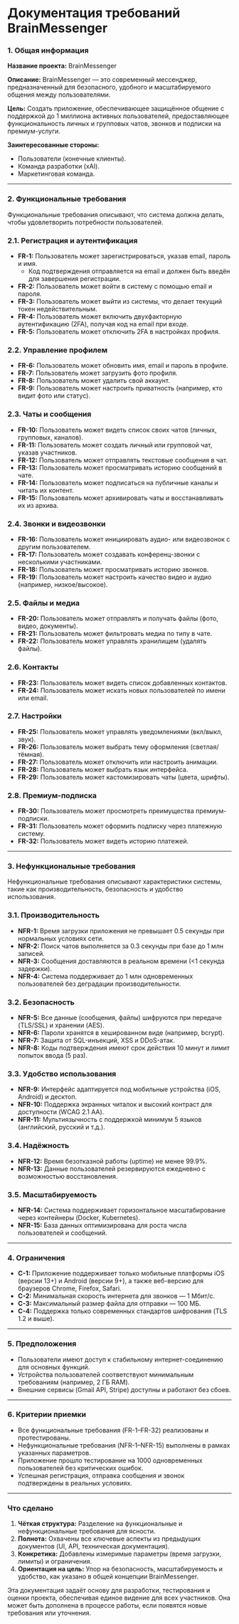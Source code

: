 # Документация требований BrainMessenger

### 1. Общая информация

**Название проекта:** BrainMessenger

**Описание:** BrainMessenger — это современный мессенджер, предназначенный для безопасного, удобного и масштабируемого общения между пользователями.

**Цель:** Создать приложение, обеспечивающее защищённое общение с поддержкой до 1 миллиона активных пользователей, предоставляющее функциональность личных и групповых чатов, звонков и подписки на премиум-услуги.

**Заинтересованные стороны:**

- Пользователи (конечные клиенты).
- Команда разработки (xAI).
- Маркетинговая команда.

---

### 2. Функциональные требования

Функциональные требования описывают, что система должна делать, чтобы удовлетворить потребности пользователей.

### 2.1. Регистрация и аутентификация

- **FR-1:** Пользователь может зарегистрироваться, указав email, пароль и имя.
    - Код подтверждения отправляется на email и должен быть введён для завершения регистрации.
- **FR-2:** Пользователь может войти в систему с помощью email и пароля.
- **FR-3:** Пользователь может выйти из системы, что делает текущий токен недействительным.
- **FR-4:** Пользователь может включить двухфакторную аутентификацию (2FA), получая код на email при входе.
- **FR-5:** Пользователь может отключить 2FA в настройках профиля.

### 2.2. Управление профилем

- **FR-6:** Пользователь может обновить имя, email и пароль в профиле.
- **FR-7:** Пользователь может загрузить фото профиля.
- **FR-8:** Пользователь может удалить свой аккаунт.
- **FR-9:** Пользователь может настроить приватность (например, кто видит фото или статус).

### 2.3. Чаты и сообщения

- **FR-10:** Пользователь может видеть список своих чатов (личных, групповых, каналов).
- **FR-11:** Пользователь может создать личный или групповой чат, указав участников.
- **FR-12:** Пользователь может отправлять текстовые сообщения в чат.
- **FR-13:** Пользователь может просматривать историю сообщений в чате.
- **FR-14:** Пользователь может подписаться на публичные каналы и читать их контент.
- **FR-15:** Пользователь может архивировать чаты и восстанавливать их из архива.

### 2.4. Звонки и видеозвонки

- **FR-16:** Пользователь может инициировать аудио- или видеозвонок с другим пользователем.
- **FR-17:** Пользователь может создавать конференц-звонки с несколькими участниками.
- **FR-18:** Пользователь может просматривать историю звонков.
- **FR-19:** Пользователь может настроить качество видео и аудио (например, низкое/высокое).

### 2.5. Файлы и медиа

- **FR-20:** Пользователь может отправлять и получать файлы (фото, видео, документы).
- **FR-21:** Пользователь может фильтровать медиа по типу в чате.
- **FR-22:** Пользователь может управлять хранилищем (удалять файлы).

### 2.6. Контакты

- **FR-23:** Пользователь может видеть список добавленных контактов.
- **FR-24:** Пользователь может искать новых пользователей по имени или email.

### 2.7. Настройки

- **FR-25:** Пользователь может управлять уведомлениями (вкл/выкл, звук).
- **FR-26:** Пользователь может выбрать тему оформления (светлая/тёмная).
- **FR-27:** Пользователь может отключить или настроить анимации.
- **FR-28:** Пользователь может выбрать язык интерфейса.
- **FR-29:** Пользователь может кастомизировать чаты (цвета, шрифты).

### 2.8. Премиум-подписка

- **FR-30:** Пользователь может просмотреть преимущества премиум-подписки.
- **FR-31:** Пользователь может оформить подписку через платежную систему.
- **FR-32:** Пользователь может видеть историю платежей.

---

### 3. Нефункциональные требования

Нефункциональные требования описывают характеристики системы, такие как производительность, безопасность и удобство использования.

### 3.1. Производительность

- **NFR-1:** Время загрузки приложения не превышает 0.5 секунды при нормальных условиях сети.
- **NFR-2:** Поиск чатов выполняется за 0.3 секунды при базе до 1 млн записей.
- **NFR-3:** Сообщения доставляются в реальном времени (<1 секунда задержки).
- **NFR-4:** Система поддерживает до 1 млн одновременных пользователей без деградации производительности.

### 3.2. Безопасность

- **NFR-5:** Все данные (сообщения, файлы) шифруются при передаче (TLS/SSL) и хранении (AES).
- **NFR-6:** Пароли хранятся в хешированном виде (например, bcrypt).
- **NFR-7:** Защита от SQL-инъекций, XSS и DDoS-атак.
- **NFR-8:** Коды подтверждения имеют срок действия 10 минут и лимит попыток ввода (5 раз).

### 3.3. Удобство использования

- **NFR-9:** Интерфейс адаптируется под мобильные устройства (iOS, Android) и десктоп.
- **NFR-10:** Поддержка экранных читалок и высокий контраст для доступности (WCAG 2.1 AA).
- **NFR-11:** Мультиязычность с поддержкой минимум 5 языков (английский, русский и т.д.).

### 3.4. Надёжность

- **NFR-12:** Время безотказной работы (uptime) не менее 99.9%.
- **NFR-13:** Данные пользователей резервируются ежедневно с возможностью восстановления.

### 3.5. Масштабируемость

- **NFR-14:** Система поддерживает горизонтальное масштабирование через контейнеры (Docker, Kubernetes).
- **NFR-15:** База данных оптимизирована для роста числа пользователей и сообщений.

---

### 4. Ограничения

- **C-1:** Приложение поддерживает только мобильные платформы iOS (версии 13+) и Android (версии 9+), а также веб-версию для браузеров Chrome, Firefox, Safari.
- **C-2:** Минимальная скорость интернета для звонков — 1 Мбит/с.
- **C-3:** Максимальный размер файла для отправки — 100 МБ.
- **C-4:** Поддержка только современных стандартов шифрования (TLS 1.2 и выше).

---

### 5. Предположения

- Пользователи имеют доступ к стабильному интернет-соединению для основных функций.
- Устройства пользователей соответствуют минимальным требованиям (например, 2 ГБ RAM).
- Внешние сервисы (Gmail API, Stripe) доступны и работают без сбоев.

---

### 6. Критерии приемки

- Все функциональные требования (FR-1–FR-32) реализованы и протестированы.
- Нефункциональные требования (NFR-1–NFR-15) выполнены в рамках указанных параметров.
- Приложение прошло тестирование на 1000 одновременных пользователей без критических ошибок.
- Успешная регистрация, отправка сообщения и звонок подтверждены в реальных условиях.

---

### Что сделано

1. **Чёткая структура:** Разделение на функциональные и нефункциональные требования для ясности.
2. **Полнота:** Охвачены все ключевые аспекты из предыдущих документов (UI, API, техническая документация).
3. **Конкретика:** Добавлены измеримые параметры (время загрузки, лимиты) и ограничения.
4. **Ориентация на цель:** Упор на безопасность, масштабируемость и удобство, как указано в общей концепции BrainMessenger.

Эта документация задаёт основу для разработки, тестирования и оценки проекта, обеспечивая единое видение для всех участников. Она может быть дополнена в процессе работы, если появятся новые требования или уточнения.